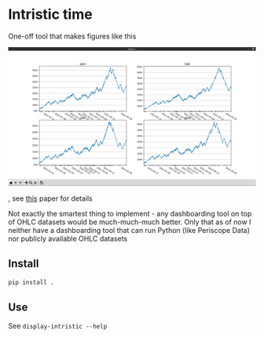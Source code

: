 # Intristic time

One-off tool that makes figures like this

![alt](assets/example.png)

, see [this](https://www.dropbox.com/s/35hn9ycjhxdjb6p/Changing%20time%20scale.pdf?dl=0) paper for details

Not exactly the smartest thing to implement - any dashboarding tool on top of OHLC datasets would be much-much-much better.  Only that as of now I neither have a dashboarding tool that can run Python (like Periscope Data) nor publicly available OHLC datasets

## Install

```bash
pip install .
```

## Use

See `display-intristic --help`
